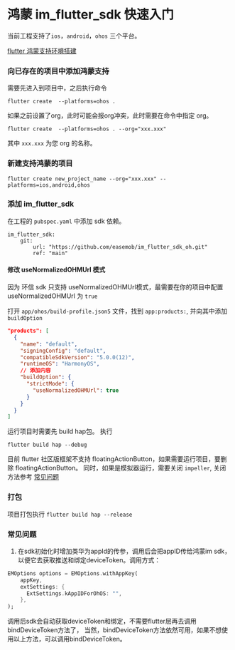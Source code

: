 # 鸿蒙 im_flutter_sdk 快速入门

当前工程支持了`ios`，`android`，`ohos` 三个平台。

[flutter 鸿蒙支持环境搭建](https://gitee.com/harmonycommando_flutter/flutter)


### 向已存在的项目中添加鸿蒙支持

需要先进入到项目中，之后执行命令

```shell
flutter create  --platforms=ohos .
```

如果之前设置了org，此时可能会报org冲突，此时需要在命令中指定 org。

```shell
flutter create  --platforms=ohos . --org="xxx.xxx"
```

其中 `xxx.xxx` 为您 org 的名称。


### 新建支持鸿蒙的项目

```shell
flutter create new_project_name --org="xxx.xxx" --platforms=ios,android,ohos
```

### 添加 im_flutter_sdk

在工程的 `pubspec.yaml` 中添加 sdk 依赖。

```shell
im_flutter_sdk:
    git:
        url: "https://github.com/easemob/im_flutter_sdk_oh.git"
        ref: "main"
```

#### 修改 useNormalizedOHMUrl 模式

因为 环信 sdk 只支持 useNormalizedOHMUrl模式，最需要在你的项目中配置 useNormalizedOHMUrl 为 `true`

打开 `app/ohos/build-profile.json5` 文件，找到 `app:products:`, 并向其中添加 `buildOption`

```json
"products": [
  {
    "name": "default",
    "signingConfig": "default",
    "compatibleSdkVersion": "5.0.0(12)",
    "runtimeOS": "HarmonyOS",
    // 添加内容
    "buildOption": {
      "strictMode": {
        "useNormalizedOHMUrl": true
      }
    }
  }
]
```


运行项目时需要先 build hap包。 执行
```shell
flutter build hap --debug
```

目前 flutter 社区版框架不支持 floatingActionButton，如果需要运行项目，要删除 floatingActionButton。
同时，如果是模拟器运行，需要关闭 `impeller`,
关闭方法参考 [常见问题](https://gitee.com/harmonycommando_flutter/flutter#%E5%B8%B8%E8%A7%81%E9%97%AE%E9%A2%98)

### 打包

项目打包执行 `flutter build hap --release`



### 常见问题

1. 在sdk初始化时增加类华为appId的传参，调用后会把appID传给鸿蒙im sdk，以便它去获取推送和绑定deviceToken。调用方式：

```dart
EMOptions options = EMOptions.withAppKey(
    appKey,
    extSettings: {
      ExtSettings.kAppIDForOhOS: "",
    },
);
```

调用后sdk会自动获取deviceToken和绑定，不需要flutter层再去调用 bindDeviceToken方法了， 当然，bindDeviceToken方法依然可用，如果不想使用以上方法，可以调用bindDeviceToken。